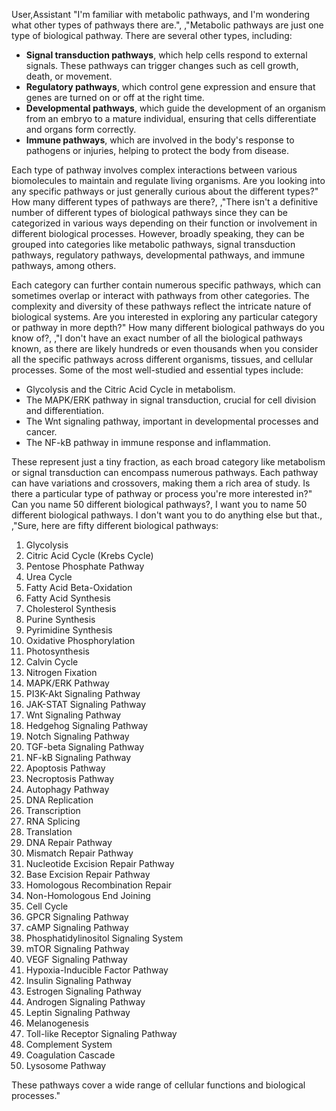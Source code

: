 User,Assistant
"I'm familiar with metabolic pathways, and I'm wondering what other types of pathways there are.",
,"Metabolic pathways are just one type of biological pathway. There are several other types, including:

- **Signal transduction pathways**, which help cells respond to external signals. These pathways can trigger changes such as cell growth, death, or movement.
- **Regulatory pathways**, which control gene expression and ensure that genes are turned on or off at the right time.
- **Developmental pathways**, which guide the development of an organism from an embryo to a mature individual, ensuring that cells differentiate and organs form correctly.
- **Immune pathways**, which are involved in the body's response to pathogens or injuries, helping to protect the body from disease.

Each type of pathway involves complex interactions between various biomolecules to maintain and regulate living organisms. Are you looking into any specific pathways or just generally curious about the different types?"
How many different types of pathways are there?,
,"There isn't a definitive number of different types of biological pathways since they can be categorized in various ways depending on their function or involvement in different biological processes. However, broadly speaking, they can be grouped into categories like metabolic pathways, signal transduction pathways, regulatory pathways, developmental pathways, and immune pathways, among others.

Each category can further contain numerous specific pathways, which can sometimes overlap or interact with pathways from other categories. The complexity and diversity of these pathways reflect the intricate nature of biological systems. Are you interested in exploring any particular category or pathway in more depth?"
How many different biological pathways do you know of?,
,"I don't have an exact number of all the biological pathways known, as there are likely hundreds or even thousands when you consider all the specific pathways across different organisms, tissues, and cellular processes. Some of the most well-studied and essential types include:

- Glycolysis and the Citric Acid Cycle in metabolism.
- The MAPK/ERK pathway in signal transduction, crucial for cell division and differentiation.
- The Wnt signaling pathway, important in developmental processes and cancer.
- The NF-kB pathway in immune response and inflammation.

These represent just a tiny fraction, as each broad category like metabolism or signal transduction can encompass numerous pathways. Each pathway can have variations and crossovers, making them a rich area of study. Is there a particular type of pathway or process you're more interested in?"
Can you name 50 different biological pathways?,
I want you to name 50 different biological pathways. I don't want you to do anything else but that.,
,"Sure, here are fifty different biological pathways:

1. Glycolysis
2. Citric Acid Cycle (Krebs Cycle)
3. Pentose Phosphate Pathway
4. Urea Cycle
5. Fatty Acid Beta-Oxidation
6. Fatty Acid Synthesis
7. Cholesterol Synthesis
8. Purine Synthesis
9. Pyrimidine Synthesis
10. Oxidative Phosphorylation
11. Photosynthesis
12. Calvin Cycle
13. Nitrogen Fixation
14. MAPK/ERK Pathway
15. PI3K-Akt Signaling Pathway
16. JAK-STAT Signaling Pathway
17. Wnt Signaling Pathway
18. Hedgehog Signaling Pathway
19. Notch Signaling Pathway
20. TGF-beta Signaling Pathway
21. NF-kB Signaling Pathway
22. Apoptosis Pathway
23. Necroptosis Pathway
24. Autophagy Pathway
25. DNA Replication
26. Transcription
27. RNA Splicing
28. Translation
29. DNA Repair Pathway
30. Mismatch Repair Pathway
31. Nucleotide Excision Repair Pathway
32. Base Excision Repair Pathway
33. Homologous Recombination Repair
34. Non-Homologous End Joining
35. Cell Cycle
36. GPCR Signaling Pathway
37. cAMP Signaling Pathway
38. Phosphatidylinositol Signaling System
39. mTOR Signaling Pathway
40. VEGF Signaling Pathway
41. Hypoxia-Inducible Factor Pathway
42. Insulin Signaling Pathway
43. Estrogen Signaling Pathway
44. Androgen Signaling Pathway
45. Leptin Signaling Pathway
46. Melanogenesis
47. Toll-like Receptor Signaling Pathway
48. Complement System
49. Coagulation Cascade
50. Lysosome Pathway

These pathways cover a wide range of cellular functions and biological processes."
